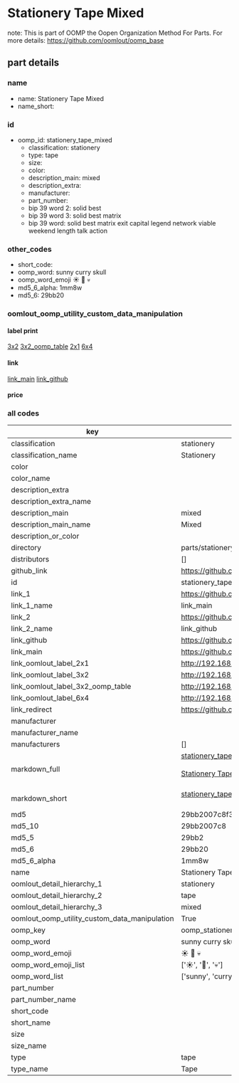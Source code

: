 # Stationery Tape Mixed  

note: This is part of OOMP the Oopen Organization Method For Parts. For more details: https://github.com/oomlout/oomp_base

##  part details
  







### name
* name: Stationery Tape Mixed
* name_short: 
### id
* oomp_id: stationery_tape_mixed
  * classification: stationery
  * type: tape
  * size: 
  * color: 
  * description_main: mixed
  * description_extra: 
  * manufacturer: 
  * part_number: 
  * bip 39 word 2: solid best
  * bip 39 word 3: solid best matrix
  * bip 39 word: solid best matrix exit capital legend network viable weekend length talk action

### other_codes
* short_code: 
* oomp_word: sunny curry skull
* oomp_word_emoji :sunny: :curry: :skull:
* md5_6_alpha: 1mm8w
* md5_6: 29bb20






### oomlout_oomp_utility_custom_data_manipulation
#### label print
[3x2](http://192.168.1.245:1112/?label=oomp%201mm8w)
[3x2_oomp_table](http://192.168.1.108:1112/?label=oomp%201mm8w)
[2x1](http://192.168.1.242:1112/?label=oomp%201mm8w)
[6x4](http://192.168.1.55:1112/?label=oomp%201mm8w)    

#### link

[link_main](https://github.com/oomlout/oomlout_oomp_version_1_messy/tree/main/parts/stationery_tape_mixed) [link_github](https://github.com/oomlout/oomlout_oomp_version_1_messy/tree/main/parts/stationery_tape_mixed)                             

#### price







### all codes 
| key | value |  
| --- | --- |  
| classification | stationery |  
| classification_name | Stationery |  
| color |  |  
| color_name |  |  
| description_extra |  |  
| description_extra_name |  |  
| description_main | mixed |  
| description_main_name | Mixed |  
| description_or_color |   |  
| directory | parts/stationery_tape_mixed |  
| distributors | [] |  
| github_link | https://github.com/oomlout/oomlout_oomp_part_src/tree/main/parts/stationery_tape_mixed |  
| id | stationery_tape_mixed |  
| link_1 | https://github.com/oomlout/oomlout_oomp_version_1_messy/tree/main/parts/stationery_tape_mixed |  
| link_1_name | link_main |  
| link_2 | https://github.com/oomlout/oomlout_oomp_version_1_messy/tree/main/parts/stationery_tape_mixed |  
| link_2_name | link_github |  
| link_github | https://github.com/oomlout/oomlout_oomp_version_1_messy/tree/main/parts/stationery_tape_mixed |  
| link_main | https://github.com/oomlout/oomlout_oomp_version_1_messy/tree/main/parts/stationery_tape_mixed |  
| link_oomlout_label_2x1 | http://192.168.1.242:1112/?label=oomp%201mm8w |  
| link_oomlout_label_3x2 | http://192.168.1.245:1112/?label=oomp%201mm8w |  
| link_oomlout_label_3x2_oomp_table | http://192.168.1.108:1112/?label=oomp%201mm8w |  
| link_oomlout_label_6x4 | http://192.168.1.55:1112/?label=oomp%201mm8w |  
| link_redirect | https://github.com/oomlout/oomlout_oomp_version_1_messy/tree/main/parts/stationery_tape_mixed |  
| manufacturer |  |  
| manufacturer_name |  |  
| manufacturers | [] |  
| markdown_full | [stationery_tape_mixed](none)<br>[](none)<br>[Stationery Tape Mixed](none)<br><br> |  
| markdown_short | [stationery_tape_mixed](none)<br><br> |  
| md5 | 29bb2007c8f35299fe1104ff12455675 |  
| md5_10 | 29bb2007c8 |  
| md5_5 | 29bb2 |  
| md5_6 | 29bb20 |  
| md5_6_alpha | 1mm8w |  
| name | Stationery Tape Mixed |  
| oomlout_detail_hierarchy_1 | stationery |  
| oomlout_detail_hierarchy_2 | tape |  
| oomlout_detail_hierarchy_3 | mixed |  
| oomlout_oomp_utility_custom_data_manipulation | True |  
| oomp_key | oomp_stationery_tape_mixed |  
| oomp_word | sunny curry skull |  
| oomp_word_emoji | :sunny: :curry: :skull: |  
| oomp_word_emoji_list | [':sunny:', ':curry:', ':skull:'] |  
| oomp_word_list | ['sunny', 'curry', 'skull'] |  
| part_number |  |  
| part_number_name |  |  
| short_code |  |  
| short_name |  |  
| size |  |  
| size_name |  |  
| type | tape |  
| type_name | Tape |  
